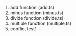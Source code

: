 1. add function (add.ts)
2. minus function (minus.ts)
3. divide function (divide.ts)
4. multiple function (multiple.ts)
5. conflict test1
